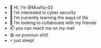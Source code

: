 - 👋 Hi, I’m @Musfiq-03
- 👀 I’m interested in cyber security
- 🌱 I’m currently learning the ways of life
- 💞️ I’m looking to collaborate with my friends
- 📫 you can reach me on my mail
- 😄 no pronoun shit!
- ⚡ just sleep!

<!---
Musfiq-03/Musfiq-03 is a ✨ special ✨ repository because its `README.md` (this file) appears on your GitHub profile.
You can click the Preview link to take a look at your changes.
--->
